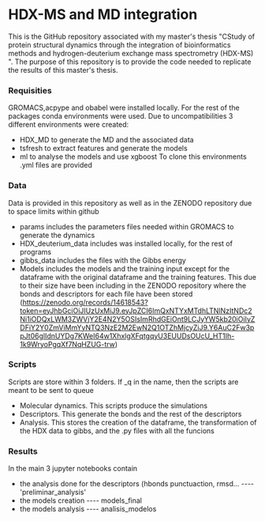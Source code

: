 # HDX-MS and MD integration
This is the GitHub repository associated with my master's thesis "CStudy of protein structural dynamics through the integration of bioinformatics methods and hydrogen-deuterium exchange mass spectrometry (HDX-MS) ". The purpose of this repository is to provide the code needed to replicate the results of this master's thesis. 

### Requisities
GROMACS,acpype and obabel were installed locally. For the rest of the packages conda environments were used. Due to uncompatibilities 3 different environments were created:
* HDX_MD to generate the MD and the associated data
* tsfresh to extract features and generate the models
* ml to analyse the models and use xgboost
To clone this environments .yml files are provided

### Data
Data is provided in this repository as well as in the ZENODO repository due to space limits within github
* params includes the parameters files needed within GROMACS to generate the dynamics
* HDX_deuterium_data includes was installed locally, for the rest of programs
* gibbs_data includes the files with the Gibbs energy
* Models includes the models and the training input except for the dataframe with the original dataframe and the training features.
  This due to their size have been including in the ZENODO repository where the bonds and descriptors for each file have been stored
  (https://zenodo.org/records/14618543?token=eyJhbGciOiJIUzUxMiJ9.eyJpZCI6ImQxNTYxMTdhLTNlNzItNDc2Ni1iODQxLWM3ZWVjY2E4N2Y5OSIsImRhdGEiOnt9LCJyYW5kb20iOiIyZDFiY2Y0ZmViMmYyNTQ3NzE2M2EwN2Q1OTZhMjcyZiJ9.Y6AuC2Fw3ppJt06glIdnUYDg7KWeI64w1XhxlgXFqtgqyU3EUUDsOUcU_HT1Ih-1k9WryoPgqXf7NqHZUG-trw)

### Scripts
Scripts are store within 3 folders. If _q in the name, then the scripts are meant to be sent to queue
* Molecular dynamics. This scripts produce the simulations
* Descriptors. This generate the bonds and the rest of the descriptors
* Analysis. This stores the creation of the dataframe, the transformation of the HDX data to gibbs, and the .py files with all the funcions

### Results
In the main 3 jupyter notebooks contain
* the analysis done for the descriptors (hbonds punctuaction, rmsd... ---- 'preliminar_analysis'
* the models creation ---- models_final
* the models analysis ---- analisis_modelos
  
